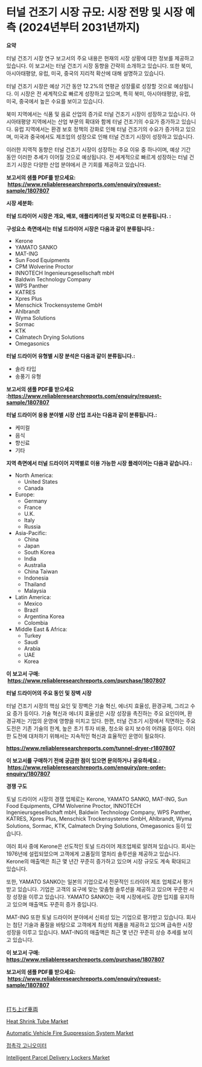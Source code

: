 <p><h1>터널 건조기 시장 규모: 시장 전망 및 시장 예측 (2024년부터 2031년까지)</h1></p><p><strong>요약</strong></p>
<p><p>터널 건조기 시장 연구 보고서의 주요 내용은 현재의 시장 상황에 대한 정보를 제공하고 있습니다. 이 보고서는 터널 건조기 시장 동향을 간략히 소개하고 있습니다. 또한 북미, 아시아태평양, 유럽, 미국, 중국의 지리적 확산에 대해 설명하고 있습니다.</p><p>터널 건조기 시장은 예상 기간 동안 12.2%의 연평균 성장률로 성장할 것으로 예상됩니다. 이 시장은 전 세계적으로 빠르게 성장하고 있으며, 특히 북미, 아시아태평양, 유럽, 미국, 중국에서 높은 수요를 보이고 있습니다.</p><p>북미 지역에서는 식품 및 음료 산업의 증가로 터널 건조기 시장이 성장하고 있습니다. 아시아태평양 지역에서는 산업 부문의 확대와 함께 터널 건조기의 수요가 증가하고 있습니다. 유럽 지역에서는 환경 보호 정책의 강화로 인해 터널 건조기의 수요가 증가하고 있으며, 미국과 중국에서도 제조업의 성장으로 인해 터널 건조기 시장이 성장하고 있습니다.</p><p>이러한 지역적 동향은 터널 건조기 시장이 성장하는 주요 이유 중 하나이며, 예상 기간 동안 이러한 추세가 이어질 것으로 예상됩니다. 전 세계적으로 빠르게 성장하는 터널 건조기 시장은 다양한 산업 분야에서 큰 기회를 제공하고 있습니다.</p></p>
<p><strong>보고서의 샘플 PDF를 받으세요: &nbsp;<a href="https://www.reliableresearchreports.com/enquiry/request-sample/1807807">https://www.reliableresearchreports.com/enquiry/request-sample/1807807</a></strong></p>
<p><strong>시장 세분화:</strong></p>
<p><strong> 터널 드라이어 시장은 개요, 배포, 애플리케이션 및 지역으로 더 분류됩니다. :</strong></p>
<p><strong>구성요소 측면에서는 터널 드라이어 시장은 다음과 같이 분류됩니다.:</strong></p>
<p><ul><li>Kerone</li><li>YAMATO SANKO</li><li>MAT-ING</li><li>Sun Food Equipments</li><li>CPM Wolverine Proctor</li><li>INNOTECH Ingenieursgesellschaft mbH</li><li>Baldwin Technology Company</li><li>WPS Panther</li><li>KATRES</li><li>Xpres Plus</li><li>Menschick Trockensysteme GmbH</li><li>Ahlbrandt</li><li>Wyma Solutions</li><li>Sormac</li><li>KTK</li><li>Calmatech Drying Solutions</li><li>Omegasonics</li></ul></p>
<p><strong> 터널 드라이어 유형별 시장 분석은 다음과 같이 분류됩니다.:</strong></p>
<p><ul><li>솔라 타입</li><li>송풍기 유형</li></ul></p>
<p><strong>보고서의 샘플 PDF를 받으세요 :<a href="https://www.reliableresearchreports.com/enquiry/request-sample/1807807">https://www.reliableresearchreports.com/enquiry/request-sample/1807807</a></strong></p>
<p><strong> 터널 드라이어 응용 분야별 시장 산업 조사는 다음과 같이 분류됩니다.:</strong></p>
<p><ul><li>케미컬</li><li>음식</li><li>향신료</li><li>기타</li></ul></p>
<p><strong>지역 측면에서 터널 드라이어 지역별로 이용 가능한 시장 플레이어는 다음과 같습니다.:</strong></p>
<p><ul>
    <li>
        North America:
        <ul>
            <li>United States</li>
            <li>Canada</li>
        </ul>
    </li>
    <li>
        Europe:
        <ul>
            <li>Germany</li>
            <li>France</li>
            <li>U.K.</li>
            <li>Italy</li>
            <li>Russia</li>
        </ul>
    </li>
    <li>
        Asia-Pacific:
        <ul>
            <li>China</li>
            <li>Japan</li>
            <li>South Korea</li>
            <li>India</li>
            <li>Australia</li>
            <li>China Taiwan</li>
            <li>Indonesia</li>
            <li>Thailand</li>
            <li>Malaysia</li>
        </ul>
    </li>
    <li>
        Latin America:
        <ul>
            <li>Mexico</li>
            <li>Brazil</li>
            <li>Argentina Korea</li>
            <li>Colombia</li>
        </ul>
    </li>
    <li>
        Middle East & Africa:
        <ul>
            <li>Turkey</li>
            <li>Saudi</li>
            <li>Arabia</li>
            <li>UAE</li>
            <li>Korea</li>
        </ul>
    </li>
    </ul></p>
<p><strong>이 보고서 구매: &nbsp;<a href="https://www.reliableresearchreports.com/purchase/1807807">https://www.reliableresearchreports.com/purchase/1807807</a></strong></p>
<p><strong>터널 드라이어의 주요 동인 및 장벽 시장</strong></p>
<p><p>터널 건조기 시장의 핵심 요인 및 장벽은 기술 혁신, 에너지 효율성, 환경규제, 그리고 수요 증가 등이다. 기술 혁신과 에너지 효율성은 시장 성장을 촉진하는 주요 요인이며, 환경규제는 기업의 운영에 영향을 미치고 있다. 한편, 터널 건조기 시장에서 직면하는 주요 도전은 기존 기술의 한계, 높은 초기 투자 비용, 청소와 유지 보수의 어려움 등이다. 이러한 도전에 대처하기 위해서는 지속적인 혁신과 효율적인 운영이 필요하다.</p></p>
<p><strong><a href="https://www.reliableresearchreports.com/tunnel-dryer-r1807807">https://www.reliableresearchreports.com/tunnel-dryer-r1807807</a></strong></p>
<p><strong>이 보고서를 구매하기 전에 궁금한 점이 있으면 문의하거나 공유하세요.: &nbsp;<a href="https://www.reliableresearchreports.com/enquiry/pre-order-enquiry/1807807">https://www.reliableresearchreports.com/enquiry/pre-order-enquiry/1807807</a></strong></p>
<p><strong>경쟁 구도</strong></p>
<p><p>토널 드라이어 시장의 경쟁 업체로는 Kerone, YAMATO SANKO, MAT-ING, Sun Food Equipments, CPM Wolverine Proctor, INNOTECH Ingenieursgesellschaft mbH, Baldwin Technology Company, WPS Panther, KATRES, Xpres Plus, Menschick Trockensysteme GmbH, Ahlbrandt, Wyma Solutions, Sormac, KTK, Calmatech Drying Solutions, Omegasonics 등이 있습니다. </p><p>여러 회사 중에 Kerone은 선도적인 토널 드라이어 제조업체로 알려져 있습니다. 회사는 1976년에 설립되었으며 고객에게 고품질의 열처리 솔루션을 제공하고 있습니다. Kerone의 매출액은 최근 몇 년간 꾸준히 증가하고 있으며 시장 규모도 계속 확대되고 있습니다.</p><p>또한, YAMATO SANKO는 일본의 기업으로서 전문적인 드라이어 제조 업체로서 평가받고 있습니다. 기업은 고객의 요구에 맞는 맞춤형 솔루션을 제공하고 있으며 꾸준한 시장 성장을 이루고 있습니다. YAMATO SANKO는 국제 시장에서도 강한 입지를 유지하고 있으며 매출액도 꾸준히 증가 중입니다.</p><p>MAT-ING 또한 토널 드라이어 분야에서 신뢰성 있는 기업으로 평가받고 있습니다. 회사는 첨단 기술과 품질을 바탕으로 고객에게 최상의 제품을 제공하고 있으며 급속한 시장 성장을 이루고 있습니다. MAT-ING의 매출액은 최근 몇 년간 꾸준히 상승 추세를 보이고 있습니다.</p></p>
<p><strong>이 보고서 구매: &nbsp; <a href="https://www.reliableresearchreports.com/purchase/1807807">https://www.reliableresearchreports.com/purchase/1807807</a></strong></p>
<p><strong>보고서의 샘플 PDF를 받으세요: &nbsp;<a href="https://www.reliableresearchreports.com/enquiry/request-sample/1807807">https://www.reliableresearchreports.com/enquiry/request-sample/1807807</a></strong><strong></strong></p>
<p>&nbsp;</p>
<p><p><a href="https://github.com/AaronVargas43/Market-Research-Report-List-1/blob/main/512236242579.md">打ち上げ車両</a></p><p><a href="https://issuu.com/reportprime-2/docs/heat-shrink-tube-market-size-2030.pptx">Heat Shrink Tube Market</a></p><p><a href="https://github.com/gdfhhhj/Market-Research-Report-List-4/blob/main/automatic-vehicle-fire-suppression-system-market.md">Automatic Vehicle Fire Suppression System Market</a></p><p><a href="https://github.com/Howaoole34545/Market-Research-Report-List-1/blob/main/974250939017.md">접촉각 고니오미터</a></p><p><a href="https://github.com/julyju69/Market-Research-Report-List-3/blob/main/intelligent-parcel-delivery-lockers-market.md">Intelligent Parcel Delivery Lockers Market</a></p></p>